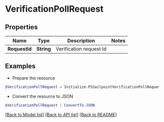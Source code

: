 # VerificationPollRequest
## Properties

Name | Type | Description | Notes
------------ | ------------- | ------------- | -------------
**RequestId** | **String** | Verification request Id | 

## Examples

- Prepare the resource
```powershell
$VerificationPollRequest = Initialize-PSSailpointVerificationPollRequest  -RequestId 089899f13a8f4da7824996191587bab9
```

- Convert the resource to JSON
```powershell
$VerificationPollRequest | ConvertTo-JSON
```

[[Back to Model list]](../README.md#documentation-for-models) [[Back to API list]](../README.md#documentation-for-api-endpoints) [[Back to README]](../README.md)

